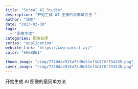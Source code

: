 ```yaml
---
title: "Soreal.AI Studio"
description: "开始生成 AI 图像的最简单方法 "
author: "瑞东"
date: "2023-03-30"
tags:
  - "图像生成"
categories: 图像处理
series: "application"
website_link: "https://www.soreal.ai/"
color: "#008DE1"

thumb_image: "/img/7f20dae915a75d0e51ef3c576ff942d5.png"
cover_image: "/img/7f20dae915a75d0e51ef3c576ff942d5.png"
---
```


开始生成 AI 图像的最简单方法 